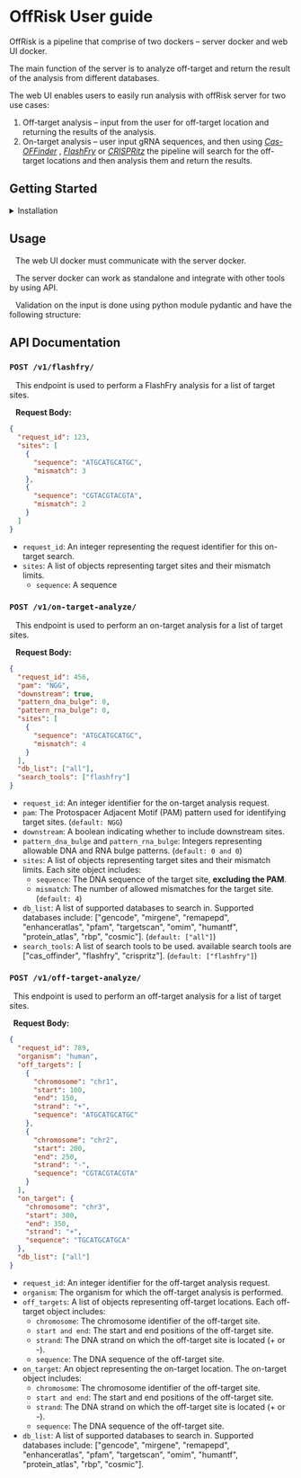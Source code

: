 
# OffRisk User guide

OffRisk is a pipeline that comprise of two dockers – server docker and web UI docker.

The main function of the server is to analyze off-target and return the result of the analysis from
different databases.

The web UI enables users to easily run analysis with offRisk server for two use cases:

1. Off-target analysis – input from the user for off-target location and returning the results of
    the analysis.
2. On-target analysis – user input gRNA sequences, and then using <cite> [Cas-OFFinder][1] </cite>, <cite> [FlashFry][2] </cite> or <cite> [CRISPRitz][3] </cite>
    the pipeline will search for the off-target locations and then analysis them and return the
    results.


## Getting Started

<details>

<summary>Installation</summary><blockquote>

<details>

<summary>Docker</summary>

### Docker Installation

To work with the docker files, docker and docker-compose must be installed.
https://docs.docker.com/get-docker/
#### If downloading for windows use the “WSL 2 backend” option

- Enable the WSL 2 feature on Windows. For detailed instructions, refer to the [Microsoft documentation](https://learn.microsoft.com/en-us/windows/wsl/install).
- Download and install the [Linux kernel update package](https://learn.microsoft.com/en-us/windows/wsl/install-manual#step-4---download-the-linux-kernel-update-package).
- Set WSL 2 as your default version, as it is needed by the docker.

Restart computer and run “Docker desktop” from the start menu / desktop shortcut (if you
created one)

This will require 8 GB. It contains the database folder, this user guide and docker-compose.yml file.


OffRisk dockers are on DockerHub: https://hub.docker.com/r/almaliahbgu/off_risk/tags

- Docker server will require 6.5 GB.
- Docker UI will require 1.61 GB.


</details>

<details>
<summary>Databases</summary>

### Databases Installation

All necessary database files, including in the *Supported Databases* list bellow, except for OMIM and COSMIC. OMIM and COSMIC require licenses, can be found in the [OffRisk-db.zip archive](https://doi.org/10.5281/zenodo.8289271) on <cite> [Zenodo][4] </cite>.</br>
The total disk space required for this archive is approximately 10.5 GB.

#### Supported Databases:
 
- GENCODE
- MirGeneDB
- ReMapEPD
- EnhancerAtlas 2.0
- Pfam
- TargetScan 8.0
- OMIM
- HumanTF 3.0
- Protein Atlas
- RBP
- COSMIC

#### Database Files:

All necessary files for these databases are included in the [OffRisk-db.zip archive](https://doi.org/10.5281/zenodo.8289271), except for OMIM and COSMIC. OMIM and COSMIC require licenses. Therefore, users interested in using them should follow these steps:

#### COSMIC Database:

1. Download the COSMIC file from [https://cancer.sanger.ac.uk/cosmic/download](https://cancer.sanger.ac.uk/cosmic/download). Look for the "Cancer Gene Census" file.

2. Under "Tools", navigate to the database conversion page in OffRisk.

3. Upload the downloaded COSMIC file.

4. Click the "Pre-process COSMIC" button.

5. Download the result file with the given name.

6. Place the downloaded file in the "COSMIC" folder in your database directory. Name it "cosmic.csv".

#### OMIM Database:

1. Download two OMIM files from [https://www.omim.org/contact](https://www.omim.org/contact). You'll need both "mim2gene.txt" and "genemap2.txt".

2. Under "Tools", navigate to the database conversion page in OffRisk.

3. Upload both OMIM files.

4. Click the "Pre-process OMIM" button.

5. Download the result file with the given name.

6. Place the downloaded file in the "OMIM" folder in your database directory. Name it "omim.csv".

</details>
<details>

<summary>Off-Risk</summary>

### Download off-risk-sever and off-risk-ui dockers

**Installing Off-Risk with Docker:**

1. Start by installing Docker on your computer if you haven't already. You can download it from [Docker's official website](https://www.docker.com/get-started).

2. Download the necessary databases for Off-Risk.

3. Next, you'll want to download the Off-Risk server and UI Docker containers. To do this, follow these steps:

   - Download the `docker-compose.yml` file from the [OffRisk repository](https://github.com/gili311/OffRisk/blob/main/docker/docker-compose.yml).
   
   - Your `docker-compose.yml` file should resemble the following configuration:

     ```yaml
     version: "3.9"  # Optional, required for Docker version v1.27.0 and later
     services:
       off-risk-server:
         ports:
           - "8123:80"
         volumes:
           - <path_to_database_folder>/databases:/databases
         image: almaliahbgu/off_risk:off-risk-server

       off-risk-ui:
         ports:
           - "8501:8501"
         image: almaliahbgu/off_risk:off-risk-ui
     networks:
       default:
         external:
           name: OffRisk-net
     ```
   
   - Replace `<path_to_database_folder>` under the `volumes` section with the actual path to your database folder.

4. Once you have the `docker-compose.yml` file, open Docker Desktop on your computer.

5. Open your terminal (e.g., Command Prompt or Terminal).

6. Navigate to the location where you downloaded the `docker-compose.yml` file using the `cd` command, e.g., `cd <path_to_docker-compose.yml_folder>`.

7. In the terminal, enter the following command: `docker-compose up –no-build`.</br>
This command will start the download and setup of the Off-Risk server and UI Docker containers on your computer.

By following these steps, you'll have Off-Risk installed and ready to use on your machine.

The off-risk-server and off-risk-ui dockers are also available to download without the docker-compose.yml file from:

</details></blockquote>

</details>




## Usage

&ensp; The web UI docker must communicate with the server docker.

&ensp; The server docker can work as standalone and integrate with other tools by using API.

&ensp; Validation on the input is done using python module pydantic and have the following structure:




## API Documentation

### `POST /v1/flashfry/`

&ensp; This endpoint is used to perform a FlashFry analysis for a list of target sites.

&ensp; **Request Body:**
 ```json
 {
   "request_id": 123,
   "sites": [
     {
       "sequence": "ATGCATGCATGC",
       "mismatch": 3
     },
     {
       "sequence": "CGTACGTACGTA",
       "mismatch": 2
     }
   ]
 }
 ```
 - `request_id`: An integer representing the request identifier for this on-target search.
 - `sites`: A list of objects representing target sites and their mismatch limits.
   - `sequence`: A sequence

### `POST /v1/on-target-analyze/`

&ensp; This endpoint is used to perform an on-target analysis for a list of target sites.

&ensp; **Request Body:**
```json
{
  "request_id": 456,
  "pam": "NGG",
  "downstream": true,
  "pattern_dna_bulge": 0,
  "pattern_rna_bulge": 0,
  "sites": [
    {
      "sequence": "ATGCATGCATGC",
      "mismatch": 4
    }
  ],
  "db_list": ["all"],
  "search_tools": ["flashfry"]
}
```
- `request_id`: An integer identifier for the on-target analysis request.
- `pam`: The Protospacer Adjacent Motif (PAM) pattern used for identifying target sites. (`default: NGG`)
- `downstream`: A boolean indicating whether to include downstream sites.
- `pattern_dna_bulge` and `pattern_rna_bulge`: Integers representing allowable DNA and RNA bulge patterns. (`default: 0 and 0`)
- `sites`: A list of objects representing target sites and their mismatch limits. Each site object includes:
  - `sequence`: The DNA sequence of the target site, **excluding the PAM**.
  - `mismatch`: The number of allowed mismatches for the target site. (`default: 4`)
- `db_list`: A list of supported databases to search in. Supported databases include: ["gencode", "mirgene", "remapepd", "enhanceratlas", "pfam", "targetscan", "omim", "humantf", "protein_atlas", "rbp", "cosmic"]. (`default: ["all"]`)
- `search_tools`: A list of search tools to be used. available search tools are ["cas_offinder", "flashfry", "crispritz"]. (`default: ["flashfry"]`)




### `POST /v1/off-target-analyze/`

&ensp;This endpoint is used to perform an off-target analysis for a list of target sites.


&ensp;**Request Body:**
```json
{
  "request_id": 789,
  "organism": "human",
  "off_targets": [
    {
      "chromosome": "chr1",
      "start": 100,
      "end": 150,
      "strand": "+",
      "sequence": "ATGCATGCATGC"
    },
    {
      "chromosome": "chr2",
      "start": 200,
      "end": 250,
      "strand": "-",
      "sequence": "CGTACGTACGTA"
    }
  ],
  "on_target": {
    "chromosome": "chr3",
    "start": 300,
    "end": 350,
    "strand": "+",
    "sequence": "TGCATGCATGCA"
  },
  "db_list": ["all"]
}

```
- `request_id`: An integer identifier for the off-target analysis request.
- `organism`: The organism for which the off-target analysis is performed.
- `off_targets`: A list of objects representing off-target locations. Each off-target object includes:
  - `chromosome`: The chromosome identifier of the off-target site.
  - `start and end`: The start and end positions of the off-target site.
  - `strand`: The DNA strand on which the off-target site is located (+ or -).
  - `sequence`: The DNA sequence of the off-target site.
- `on_target`: An object representing the on-target location. The on-target object includes:
  - `chromosome`: The chromosome identifier of the off-target site.
  - `start and end`: The start and end positions of the off-target site.
  - `strand`: The DNA strand on which the off-target site is located (+ or -).
  - `sequence`: The DNA sequence of the off-target site.
- `db_list`: A list of supported databases to search in. Supported databases include: ["gencode", "mirgene", "remapepd", "enhanceratlas", "pfam", "targetscan", "omim", "humantf", "protein_atlas", "rbp", "cosmic"].


[1]: https://doi.org/10.1093/bioinformatics/btu048 

[2]: https://bmcbiol.biomedcentral.com/articles/10.1186/s12915-018-0545-0

[3]: https://doi.org/10.1093/bioinformatics/btz867

[4]: https://www.re3data.org/repository/r3d100010468

